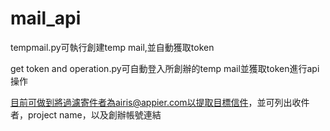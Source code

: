 # mail_api

tempmail.py可執行創建temp mail,並自動獲取token

get token and operation.py可自動登入所創辦的temp mail並獲取token進行api操作

目前可做到將過濾寄件者為airis@appier.com以提取目標信件，並可列出收件者，project name，以及創辦帳號連結
